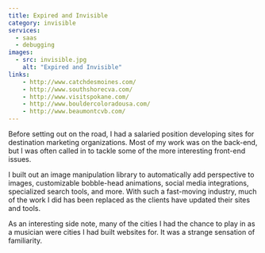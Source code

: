 ```yaml
---
title: Expired and Invisible
category: invisible
services:
  - saas
  - debugging
images:
  - src: invisible.jpg
    alt: "Expired and Invisible"
links:
    - http://www.catchdesmoines.com/
    - http://www.southshorecva.com/
    - http://www.visitspokane.com/
    - http://www.bouldercoloradousa.com/
    - http://www.beaumontcvb.com/
---
```


Before setting out on the road, I had a salaried position developing sites for
destination marketing organizations. Most of my work was on the back-end, but I
was often called in to tackle some of the more interesting front-end issues.
<!--more-->

I built out an image manipulation library to automatically add perspective to
images, customizable bobble-head animations, social media integrations,
specialized search tools, and more. With such a fast-moving industry, much of
the work I did has been replaced as the clients have updated their sites and
tools.

As an interesting side note, many of the cities I had the chance to play in
as a musician were cities I had built websites for. It was a strange sensation
of familiarity.
